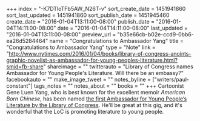+++
index = "-K7DTloTFb5AW_N26T-v"
sort_create_date = 1451941860
sort_last_updated = 1451941860
sort_publish_date = 1451945460
create_date = "2016-01-04T13:11:00-08:00"
publish_date = "2016-01-04T14:11:00-08:00"
date = "2016-01-04T14:11:00-08:00"
last_updated = "2016-01-04T13:11:00-08:00"
preview_url = "b35e66cb-b02e-ccd9-0bb6-ea26d5284464"
name = "Congratulations to Ambassador Yang"
title = "Congratulations to Ambassador Yang"
type = "Note"
link = "http://www.nytimes.com/2016/01/04/books/library-of-congress-anoints-graphic-novelist-as-ambassador-for-young-peoples-literature.html?smid=fb-share"
shareimage = ""
twitterauto = "Library of Congress names Ambassador for Young People's Literature. Will there be an embassy?"
facebookauto = ""
make_image_tweet = ""
notes_byline = ["writers/paul-constant"]
tags_notes = ""
notes_about = ""
books = ""
+++
Cartoonist Gene Luen Yang, who is best known for the excellent memoir *American Born Chinese*, has been named [the first Ambassador for Young People’s Literature by the Library of Congress](http://www.nytimes.com/2016/01/04/books/library-of-congress-anoints-graphic-novelist-as-ambassador-for-young-peoples-literature.html?smid=fb-share). He'll be great at this gig, and it's wonderful that the LoC is promoting literature to young people.